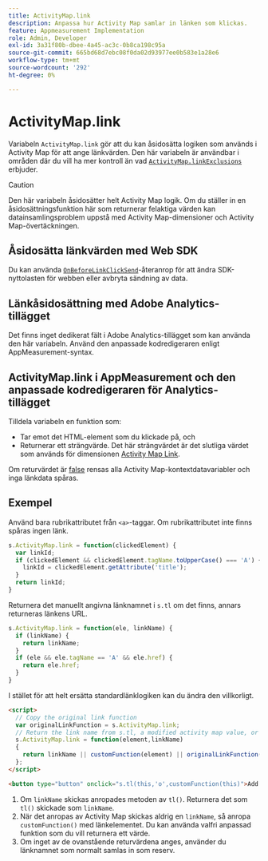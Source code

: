 ```yaml
---
title: ActivityMap.link
description: Anpassa hur Activity Map samlar in länken som klickas.
feature: Appmeasurement Implementation
role: Admin, Developer
exl-id: 3a31f80b-dbee-4a45-ac3c-0b8ca198c95a
source-git-commit: 665bd68d7ebc08f0da02d93977ee0b583e1a28e6
workflow-type: tm+mt
source-wordcount: '292'
ht-degree: 0%

---
```


# ActivityMap.link

Variabeln `ActivityMap.link` gör att du kan åsidosätta logiken som används i Activity Map för att ange länkvärden. Den här variabeln är användbar i områden där du vill ha mer kontroll än vad [`ActivityMap.linkExclusions`](../config-vars/activitymap-linkexclusions.md) erbjuder.

>[!CAUTION]
>Den här variabeln åsidosätter helt Activity Map logik. Om du ställer in en åsidosättningsfunktion här som returnerar felaktiga värden kan datainsamlingsproblem uppstå med Activity Map-dimensioner och Activity Map-övertäckningen.

## Åsidosätta länkvärden med Web SDK

Du kan använda [`OnBeforeLinkClickSend`](https://experienceleague.adobe.com/sv/docs/experience-platform/web-sdk/commands/configure/onbeforelinkclicksend)-återanrop för att ändra SDK-nyttolasten för webben eller avbryta sändning av data.

## Länkåsidosättning med Adobe Analytics-tillägget

Det finns inget dedikerat fält i Adobe Analytics-tillägget som kan använda den här variabeln. Använd den anpassade kodredigeraren enligt AppMeasurement-syntax.

## ActivityMap.link i AppMeasurement och den anpassade kodredigeraren för Analytics-tillägget

Tilldela variabeln en funktion som:

* Tar emot det HTML-element som du klickade på, och
* Returnerar ett strängvärde. Det här strängvärdet är det slutliga värdet som används för dimensionen [Activity Map Link](/help/components/dimensions/activity-map-link.md).

Om returvärdet är [false](https://developer.mozilla.org/en-US/docs/Glossary/Falsy) rensas alla Activity Map-kontextdatavariabler och inga länkdata spåras.

## Exempel

Använd bara rubrikattributet från `<a>`-taggar. Om rubrikattributet inte finns spåras ingen länk.

```js
s.ActivityMap.link = function(clickedElement) {
  var linkId;
  if (clickedElement && clickedElement.tagName.toUpperCase() === 'A') {
    linkId = clickedElement.getAttribute('title');
  }
  return linkId;
}
```

Returnera det manuellt angivna länknamnet i `s.tl` om det finns, annars returneras länkens URL.

```js
s.ActivityMap.link = function(ele, linkName) {
  if (linkName) {
    return linkName;
  }
  if (ele && ele.tagName == 'A' && ele.href) {
    return ele.href;
  }
}
```

I stället för att helt ersätta standardlänklogiken kan du ändra den villkorligt.

```html
<script>
  // Copy the original link function
  var originalLinkFunction = s.ActivityMap.link;
  // Return the link name from s.tl, a modified activity map value, or the original activity map value
  s.ActivityMap.link = function(element,linkName)
  {
    return linkName || customFunction(element) || originalLinkFunction(element,linkName);
  };
</script>

<button type="button" onclick="s.tl(this,'o',customFunction(this)">Add To Cart</button>
```

1. Om `linkName` skickas anropades metoden av `tl()`. Returnera det som `tl()` skickade som `linkName`.
2. När det anropas av Activity Map skickas aldrig en `linkName`, så anropa `customFunction()` med länkelementet. Du kan använda valfri anpassad funktion som du vill returnera ett värde.
3. Om inget av de ovanstående returvärdena anges, använder du länknamnet som normalt samlas in som reserv.
